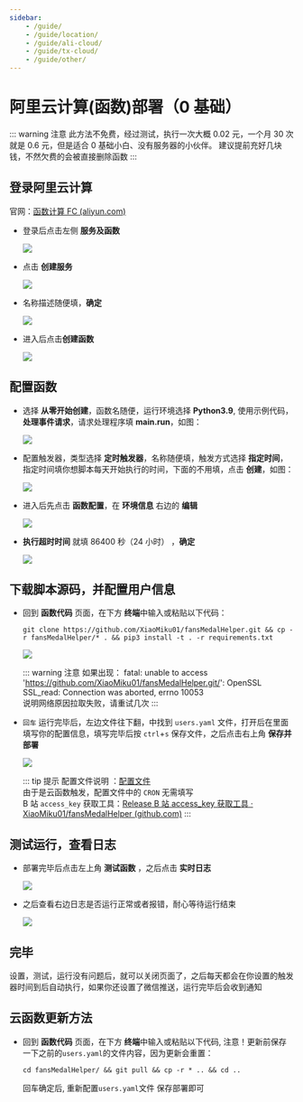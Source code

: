 ```yaml
---
sidebar:
    - /guide/
    - /guide/location/
    - /guide/ali-cloud/
    - /guide/tx-cloud/
    - /guide/other/
---
```


# 阿里云计算(函数)部署（0 基础）

::: warning 注意
此方法不免费，经过测试，执行一次大概 0.02 元，一个月 30 次就是 0.6 元，但是适合 0 基础小白、没有服务器的小伙伴。
建议提前充好几块钱，不然欠费的会被直接删除函数
:::

## 登录阿里云计算

官网：[函数计算 FC (aliyun.com)](https://fcnext.console.aliyun.com/overview)

-   登录后点击左侧 **服务及函数**

    ![](https://s1.ax1x.com/2022/05/27/XnSfZq.md.png)

-   点击 **创建服务**

    ![](https://s1.ax1x.com/2022/05/27/XnCiVI.md.png)

-   名称描述随便填，**确定**

    ![](https://s1.ax1x.com/2022/05/27/XnC2sH.md.png)

-   进入后点击**创建函数**

    ![](https://s1.ax1x.com/2022/05/27/XnPlOH.md.png)

## 配置函数

-   选择 **从零开始创建**，函数名随便，运行环境选择 **Python3.9**, 使用示例代码，**处理事件请求**，请求处理程序填 **main.run**，如图：

    ![](https://s1.ax1x.com/2022/05/27/XnPXcD.md.png)

-   配置触发器，类型选择 **定时触发器**，名称随便填，触发方式选择 **指定时间**，指定时间填你想脚本每天开始执行的时间，下面的不用填，点击 **创建**，如图：

    ![](https://s1.ax1x.com/2022/05/27/XnivGV.md.png)

-   进入后先点击 **函数配置**，在 **环境信息** 右边的 **编辑**

    ![](https://s1.ax1x.com/2022/05/27/Xnkght.md.png)

-   **执行超时时间** 就填 86400 秒（24 小时） ，**确定**

    ![](https://s1.ax1x.com/2022/05/27/XnAF9x.md.png)

## 下载脚本源码，并配置用户信息

-   回到 **函数代码** 页面，在下方 **终端**中输入或粘贴以下代码：

    ```shell
    git clone https://github.com/XiaoMiku01/fansMedalHelper.git && cp -r fansMedalHelper/* . && pip3 install -t . -r requirements.txt
    ```

    ![](https://s1.ax1x.com/2022/05/27/XnEBod.md.png)

    ::: warning 注意
    如果出现：
    fatal: unable to access 'https://github.com/XiaoMiku01/fansMedalHelper.git/': OpenSSL SSL_read: Connection was aborted, errno 10053  
    说明网络原因拉取失败，请重试几次
    :::

-   `回车` 运行完毕后，左边文件往下翻，中找到 `users.yaml` 文件，打开后在里面填写你的配置信息，填写完毕后按 `ctrl`+`s` 保存文件，之后点击右上角 **保存并部署**

    ![](https://s1.ax1x.com/2022/05/27/XnV7AH.md.png)

    ::: tip 提示
    配置文件说明 ：[配置文件](./#配置文件说明-users-yaml)  
    由于是云函数触发，配置文件中的 `CRON` 无需填写  
    B 站 `access_key` 获取工具：[Release B 站 access_key 获取工具 · XiaoMiku01/fansMedalHelper (github.com)](https://github.com/XiaoMiku01/fansMedalHelper/releases/tag/logintool)
    :::

## 测试运行，查看日志

-   部署完毕后点击左上角 **测试函数** ，之后点击 **实时日志**

    ![](https://s1.ax1x.com/2022/05/27/XnZ2Vg.png)

-   之后查看右边日志是否运行正常或者报错，耐心等待运行结束

    ![](https://s1.ax1x.com/2022/05/27/Xne9sK.md.png)

## 完毕

设置，测试，运行没有问题后，就可以关闭页面了，之后每天都会在你设置的触发器时间到后自动执行，如果你还设置了微信推送，运行完毕后会收到通知

## 云函数更新方法

-   回到 **函数代码** 页面，在下方 **终端**中输入或粘贴以下代码, 注意！更新前保存一下之前的`users.yaml`的文件内容，因为更新会重置：
    ```shell
    cd fansMedalHelper/ && git pull && cp -r * .. && cd ..
    ```
    回车确定后, 重新配置`users.yaml`文件 保存部署即可
